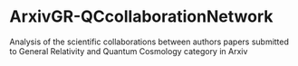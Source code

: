 # ArxivGR-QCcollaborationNetwork
Analysis of the scientific collaborations between authors papers submitted to General Relativity and Quantum Cosmology category in Arxiv
